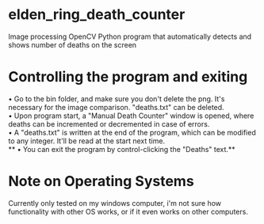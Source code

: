 # elden_ring_death_counter
 Image processing OpenCV Python program that automatically detects and shows number of deaths on the screen

 # Controlling the program and exiting
  • Go to the bin folder, and make sure you don't delete the png. It's necessary for the image comparison. "deaths.txt" can be deleted.  
  • Upon program start, a "Manual Death Counter" window is opened, where deaths can be incremented or decremented in case of errors.  
  • A "deaths.txt" is written at the end of the program, which can be modified to any integer. It'll be read at the start next time.  
**  • You can exit the program by control-clicking the "Deaths" text.**

 # Note on Operating Systems
   Currently only tested on my windows computer, i'm not sure how functionality with other OS works, or if it even works on other computers.
